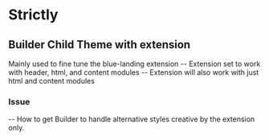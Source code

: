Strictly
========

## Builder Child Theme with extension 

Mainly used to fine tune the blue-landing extension
-- Extension set to work with header, html, and content modules 
-- Extension will also work with just html and content modules 


### Issue
-- How to get Builder to handle alternative styles creative by the extension only.


